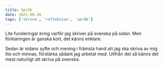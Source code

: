 ```yaml
---
title: Språk
date: 2021-06-20
tags: ['skriva', 'reflektion', 'språk']
---
```


Lite funderingar kring varför jag skriver på svenska på sidan. Men förklaringen är ganska kort, det känns enklare.

Sedan är sidans syfte och mening i främsta hand att jag ska skriva av mig lite och minnas, förstärka sådant jag arbetat med. Utifrån det så känns det mest naturligt att skriva på svenska.